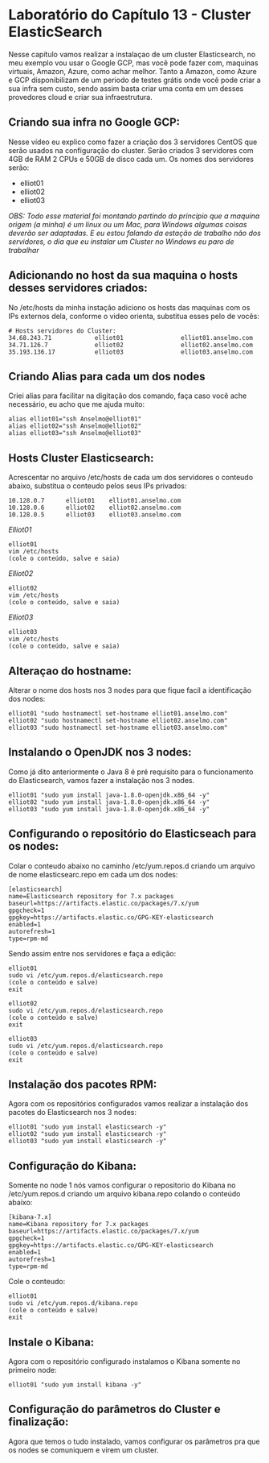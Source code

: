 # Laboratório do Capítulo 13 - Cluster ElasticSearch
Nesse capítulo vamos realizar a instalaçao de um cluster Elasticsearch, no meu exemplo vou usar o Google GCP, mas você pode fazer com, maquinas virtuais, Amazon, Azure, como achar melhor.
Tanto a Amazon, como Azure e GCP disponibilizam de um periodo de testes grátis onde você pode criar a sua infra sem custo, sendo assim basta criar uma conta em um desses provedores cloud e criar sua infraestrutura.

## Criando sua infra no Google GCP:
Nesse vídeo eu explico como fazer a criação dos 3 servidores CentOS que serão usados na configuração do cluster. Serão criados 3 servidores com 4GB de RAM 2 CPUs e 50GB de disco cada um.
Os nomes dos servidores serão:
- elliot01
- elliot02
- elliot03

*OBS: Todo esse material foi montando partindo do principio que a maquina origem (a minha) é um linux ou um Mac, para Windows algumas coisas deverão ser adaptadas. E eu estou falando da estação de trabalho não dos servidores, o dia que eu instalar um Cluster no Windows eu paro de trabalhar*

## Adicionando no host da sua maquina o hosts desses servidores criados:
No /etc/hosts da minha instação adiciono os hosts das maquinas com os IPs externos dela, conforme o video orienta, substitua esses pelo de vocês:

    # Hosts servidores do Cluster:
    34.68.243.71            elliot01                elliot01.anselmo.com
    34.71.126.7             elliot02                elliot02.anselmo.com
    35.193.136.17           elliot03                elliot03.anselmo.com

## Criando Alias para cada um dos nodes
Criei alias para facilitar na digitação dos comando, faça caso você ache necessário, eu acho que me ajuda muito:

    alias elliot01="ssh Anselmo@elliot01"
    alias elliot02="ssh Anselmo@elliot02"
    alias elliot03="ssh Anselmo@elliot03"

## Hosts Cluster Elasticsearch:
Acrescentar no arquivo /etc/hosts de cada um dos servidores o conteudo abaixo, substitua o conteudo pelos seus IPs privados:

    10.128.0.7      elliot01    elliot01.anselmo.com
    10.128.0.6      elliot02    elliot02.anselmo.com
    10.128.0.5      elliot03    elliot03.anselmo.com

*Elliot01*
    
    elliot01
    vim /etc/hosts
    (cole o conteúdo, salve e saia)

*Elliot02*
    
    elliot02
    vim /etc/hosts
    (cole o conteúdo, salve e saia)

*Elliot03*
    
    elliot03
    vim /etc/hosts
    (cole o conteúdo, salve e saia)

## Alteraçao do hostname:
Alterar o nome dos hosts nos 3 nodes para que fique facil a identificação dos nodes:

    elliot01 "sudo hostnamectl set-hostname elliot01.anselmo.com"
    elliot02 "sudo hostnamectl set-hostname elliot02.anselmo.com"
    elliot03 "sudo hostnamectl set-hostname elliot03.anselmo.com"

## Instalando o OpenJDK nos 3 nodes:
Como já dito anteriormente o Java 8 é pré requisito para o funcionamento do Elasticsearch, vamos fazer a instalação nos 3 nodes.

    elliot01 "sudo yum install java-1.8.0-openjdk.x86_64 -y"
    elliot02 "sudo yum install java-1.8.0-openjdk.x86_64 -y"
    elliot03 "sudo yum install java-1.8.0-openjdk.x86_64 -y"

## Configurando o repositório do Elasticseach para os nodes:
Colar o conteudo abaixo no caminho /etc/yum.repos.d criando um arquivo de nome elasticsearc.repo em cada um dos nodes:

    [elasticsearch]
    name=Elasticsearch repository for 7.x packages
    baseurl=https://artifacts.elastic.co/packages/7.x/yum
    gpgcheck=1
    gpgkey=https://artifacts.elastic.co/GPG-KEY-elasticsearch
    enabled=1
    autorefresh=1
    type=rpm-md

Sendo assim entre nos servidores e faça a edição:

    elliot01 
    sudo vi /etc/yum.repos.d/elasticsearch.repo
    (cole o conteúdo e salve)
    exit

    elliot02 
    sudo vi /etc/yum.repos.d/elasticsearch.repo
    (cole o conteúdo e salve)
    exit

    elliot03 
    sudo vi /etc/yum.repos.d/elasticsearch.repo
    (cole o conteúdo e salve)
    exit

## Instalação dos pacotes RPM:
Agora com os repositórios configurados vamos realizar a instalação dos pacotes do Elasticsearch nos 3 nodes:

    elliot01 "sudo yum install elasticsearch -y"
    elliot02 "sudo yum install elasticsearch -y"
    elliot03 "sudo yum install elasticsearch -y"

## Configuração do Kibana:
Somente no node 1 nós vamos configurar o repositorio do Kibana no /etc/yum.repos.d criando um arquivo kibana.repo colando o conteúdo abaixo:

    [kibana-7.x]
    name=Kibana repository for 7.x packages
    baseurl=https://artifacts.elastic.co/packages/7.x/yum
    gpgcheck=1
    gpgkey=https://artifacts.elastic.co/GPG-KEY-elasticsearch
    enabled=1
    autorefresh=1
    type=rpm-md

Cole o conteudo:

    elliot01 
    sudo vi /etc/yum.repos.d/kibana.repo
    (cole o conteúdo e salve)
    exit

## Instale o Kibana:
Agora com o repositório configurado instalamos o Kibana somente no primeiro node:

    elliot01 "sudo yum install kibana -y"
    
## Configuração do parâmetros do Cluster e finalização:
Agora que temos o tudo instalado, vamos configurar os parâmetros pra que os nodes se comuniquem e virem um cluster.
